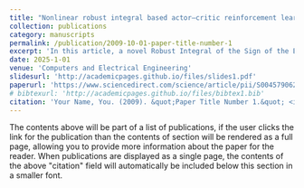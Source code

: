```yaml
---
title: "Nonlinear robust integral based actor–critic reinforcement learning control for a perturbed three-wheeled mobile robot with mecanum wheels"
collection: publications
category: manuscripts
permalink: /publication/2009-10-01-paper-title-number-1
excerpt: 'In this article, a novel Robust Integral of the Sign of the Error (RISE)-based Actor/Critic reinforcement learning control structure is established, which addresses the trajectory tracking control problem, optimality performance and observer effectiveness of a three mecanum wheeled mobile robot to be subject to slipping effect. The Actor–Critic Reinforcement Learning algorithm with a discount factor is introduced in integration with the Nonlinear RISE feedback term, which is designated to eliminate the dynamic uncertainties/disturbances from the affine nominal system. On the other hand, the persistence of excitation (PE) condition can be ignored due to the presence of RISE term. Stability analyses in two proposed theorems demonstrate all the signals in the closed-loop system and learning weights would be Uniformly Ultimate Boundedness (UUB) and the consideration of the system under the impact of RISE that can promote the tracking effectiveness. In conclusion, simulation results are shown in conjunction with the comparison to illustrate the powerful capability as well as the economy in control resources of the proposed algorithm.'
date: 2025-1-01
venue: 'Computers and Electrical Engineering'
slidesurl: 'http://academicpages.github.io/files/slides1.pdf'
paperurl: 'https://www.sciencedirect.com/science/article/pii/S0045790624007961'
# bibtexurl: 'http://academicpages.github.io/files/bibtex1.bib'
citation: 'Your Name, You. (2009). &quot;Paper Title Number 1.&quot; <i>Journal 1</i>. 1(1).'
---
```

The contents above will be part of a list of publications, if the user clicks the link for the publication than the contents of section will be rendered as a full page, allowing you to provide more information about the paper for the reader. When publications are displayed as a single page, the contents of the above "citation" field will automatically be included below this section in a smaller font.
